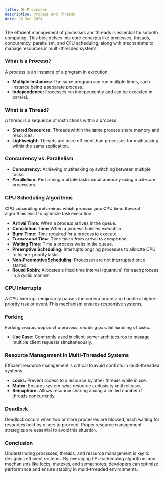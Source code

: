 ```yaml
---
title: OS Processes
description: Process and Threads
date: 26 Dec 2024
---
```


The efficient management of processes and threads is essential for smooth computing. This blog delves into core concepts like processes, threads, concurrency, parallelism, and CPU scheduling, along with mechanisms to manage resources in multi-threaded systems.

### What is a Process?

A process is an instance of a program in execution.

- **Multiple Instances:** The same program can run multiple times, each instance being a separate process.
- **Independence:** Processes run independently and can be executed in parallel.

### What is a Thread?

A thread is a sequence of instructions within a process.

- **Shared Resources:** Threads within the same process share memory and resources.
- **Lightweight:** Threads are more efficient than processes for multitasking within the same application.

### Concurrency vs. Parallelism

- **Concurrency:** Achieving multitasking by switching between multiple tasks.
- **Parallelism:** Performing multiple tasks simultaneously using multi-core processors.

### CPU Scheduling Algorithms

CPU scheduling determines which process gets CPU time. Several algorithms exist to optimize task execution:

- **Arrival Time:** When a process arrives in the queue.
- **Completion Time:** When a process finishes execution.
- **Burst Time:** Time required for a process to execute.
- **Turnaround Time:** Time taken from arrival to completion.
- **Waiting Time:** Time a process waits in the queue.
- **Preemptive Scheduling:** Interrupts ongoing processes to allocate CPU to higher-priority tasks.
- **Non-Preemptive Scheduling:** Processes are not interrupted once started.
- **Round Robin:** Allocates a fixed time interval (quantum) for each process in a cyclic manner.

### CPU Interrupts

A CPU interrupt temporarily pauses the current process to handle a higher-priority task or event. This mechanism ensures responsive systems.

### Forking

Forking creates copies of a process, enabling parallel handling of tasks.

- **Use Case:** Commonly used in client-server architectures to manage multiple client requests simultaneously.

### Resource Management in Multi-Threaded Systems

Efficient resource management is critical to avoid conflicts in multi-threaded systems.

- **Locks:** Prevent access to a resource by other threads while in use.
- **Mutex:** Ensures system-wide resource exclusivity until released.
- **Semaphore:** Allows resource sharing among a limited number of threads concurrently.

### Deadlock

Deadlock occurs when two or more processes are blocked, each waiting for resources held by others to proceed. Proper resource management strategies are essential to avoid this situation.

### Conclusion

Understanding processes, threads, and resource management is key to designing efficient systems. By leveraging CPU scheduling algorithms and mechanisms like locks, mutexes, and semaphores, developers can optimize performance and ensure stability in multi-threaded environments.
